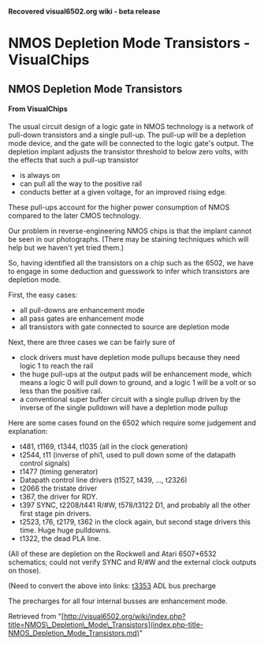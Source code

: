 **Recovered visual6502.org wiki - beta release**

# NMOS Depletion Mode Transistors - VisualChips

## NMOS Depletion Mode Transistors

#### From VisualChips

The usual circuit design of a logic gate in NMOS technology is a network of pull-down transistors and a single pull-up. The pull-up will be a depletion mode device, and the gate will be connected to the logic gate's output. The depletion implant adjusts the transistor threshold to below zero volts, with the effects that such a pull-up transistor

- is always on
- can pull all the way to the positive rail
- conducts better at a given voltage, for an improved rising edge.

These pull-ups account for the higher power consumption of NMOS compared to the later CMOS technology.

Our problem in reverse-engineering NMOS chips is that the implant cannot be seen in our photographs.  (There may be staining techniques which will help but we haven't yet tried them.)

So, having identified all the transistors on a chip such as the 6502, we have to engage in some deduction and guesswork to infer which transistors are depletion mode.

First, the easy cases:

- all pull-downs are enhancement mode
- all pass gates are enhancement mode
- all transistors with gate connected to source are depletion mode

Next, there are three cases we can be fairly sure of

- clock drivers must have depletion mode pullups because they need logic 1 to reach the rail
- the huge pull-ups at the output pads will be enhancement mode, which means a logic 0 will pull down to ground, and a logic 1 will be a volt or so less than the positive rail.
- a conventional super buffer circuit with a single pullup driven by the inverse of the single pulldown will have a depletion mode pullup

Here are some cases found on the 6502 which require some judgement and explanation:

- t481, t1169, t1344, t1035 (all in the clock generation)
- t2544, t11  (inverse of phi1, used to pull down some of the datapath control signals)
- t1477 (timing generator)
- Datapath control line drivers (t1527, t439, ..., t2326)
- t2066 the tristate driver
- t367, the driver for RDY.
- t397 SYNC, t2208/t441 R/#W, t578/t3122 D1, and probably all the other first stage pin drivers.
- t2523, t76, t2179, t362 in the clock again, but second stage drivers this time.  Huge huge pulldowns.
- t1322, the dead PLA line.

(All of these are depletion on the Rockwell and Atari 6507+6532 schematics; could not verify SYNC and R/#W and the external clock outputs on those).

(Need to convert the above into links: [t3353](http://visual6502.org/JSSim/expert.html?nosim=t&find=t3353) ADL bus precharge

The precharges for all four internal busses are enhancement mode.

Retrieved from "[http://visual6502.org/wiki/index.php?title=NMOS\_Depletion\_Mode\_Transistors](index.php-title-NMOS_Depletion_Mode_Transistors.md)"

